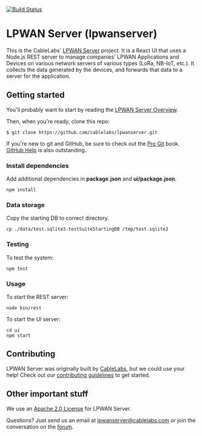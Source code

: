 [![Build Status](https://travis-ci.org/cablelabs/lpwanserver.svg?branch=master)](https://travis-ci.org/cablelabs/lpwanserver)

# LPWAN Server (lpwanserver)

This is the CableLabs' [LPWAN Server](http://lpwanserver.com/) project. It is a
React UI that uses a Node.js REST server to manage companies' LPWAN
Applications and Devices on various network servers of various types (LoRa,
NB-IoT, etc.). It collects the data generated by the devices, and forwards
that data to a server for the application.

## Getting started

You'll probably want to start by reading the [LPWAN Server
Overview](http://lpwanserver.com/overview/).

Then, when you're ready, clone this repo:

```
$ git clone https://github.com/cablelabs/lpwanserver.git
```

If you're new to git and GitHub, be sure to check out the [Pro
Git](https://git-scm.com/book/en/v2) book. [GitHub
Help](https://help.github.com/) is also outstanding.

### Install dependencies

Add additional dependencies in **package.json** and **ui/package.json**.

```
npm install
```

### Data storage

Copy the starting DB to correct directory.

```
cp ./data/test.sqlite3.testSuiteStartingDB /tmp/test.sqlite3
```

### Testing

To test the system:

```
npm test
```

### Usage

To start the REST server:

```
node bin/rest
```

To start the UI server:

```
cd ui
npm start
```

## Contributing

LPWAN Server was originally built by [CableLabs](http://cablelabs.com/), but
we could use your help! Check out our [contributing guidelines](CONTRIBUTING.md)
to get started.

## Other important stuff

We use an [Apache 2.0 License](LICENSE) for LPWAN Server.

Questions? Just send us an email at
[lpwanserver@cablelabs.com](mailto:lpwanserver@cablelabs.com) or join the
conversation on the [forum](http://forum.lpwanserver.com/).
